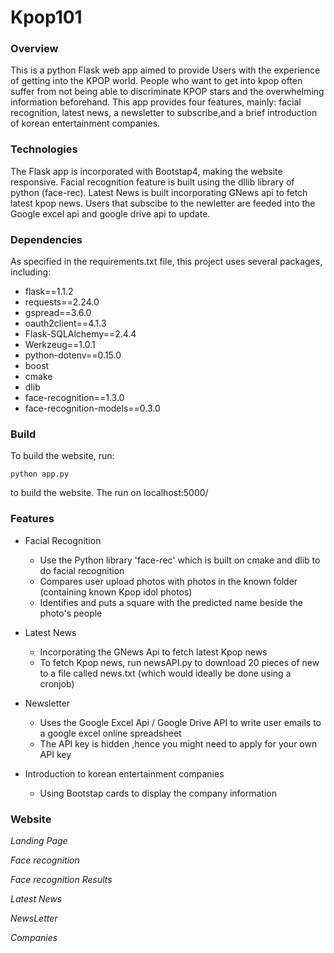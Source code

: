 # Kpop101

### Overview
This is a python Flask web app aimed to provide Users with the experience of getting into the
KPOP world. People who want to get into kpop often suffer from not being able to discriminate KPOP
stars and the overwhelming information beforehand. This app provides four features, mainly: facial
recognition, latest news, a newsletter to subscribe,and a brief introduction of korean entertainment
companies. 

### Technologies
The Flask app is incorporated with Bootstap4, making the website responsive. Facial recognition feature
is built using the dllib library of python (face-rec). Latest News is built incorporating GNews api to 
fetch latest kpop news. Users that subscibe to the newletter are feeded into the Google excel api and 
google drive api to update. 

### Dependencies
As specified in the requirements.txt file, this project uses several packages, including:

* flask==1.1.2
* requests==2.24.0
* gspread==3.6.0
* oauth2client==4.1.3
* Flask-SQLAlchemy==2.4.4
* Werkzeug==1.0.1
* python-dotenv==0.15.0
* boost
* cmake
* dlib
* face-recognition==1.3.0
* face-recognition-models==0.3.0


### Build
To build the website, run:
```
python app.py
```
to build the website.
The run on localhost:5000/


### Features
- Facial Recognition
  - Use the Python library 'face-rec' which is built on cmake and dlib to do facial recognition
  - Compares user upload photos with photos in the known folder (containing known Kpop idol photos)
  - Identifies and puts a square with the predicted name beside the photo's people

- Latest News
  - Incorporating the GNews Api to fetch latest Kpop news
  - To fetch Kpop news, run newsAPI.py to download 20 pieces of new to a file called news.txt (which would ideally be done using a cronjob)

- Newsletter
  - Uses the Google Excel Api / Google Drive API to write user emails to a google excel online spreadsheet
  - The API key is hidden ,hence you might need to apply for your own API key

- Introduction to korean entertainment companies
  - Using Bootstap cards to display the company information


### Website 

*Landing Page*

*Face recognition*

*Face recognition Results*

*Latest News*

*NewsLetter*

*Companies*




